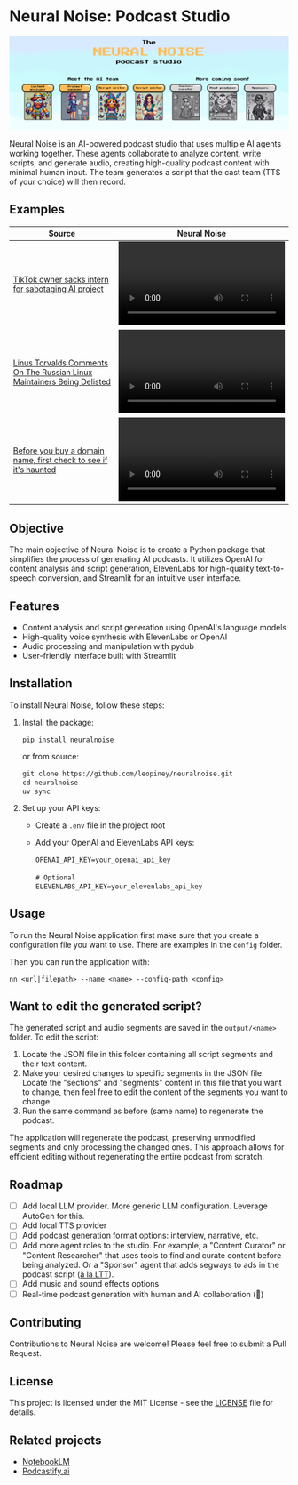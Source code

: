 # Neural Noise: Podcast Studio

<div align="center">
  <img src="./assets/banner.png" alt="Neural Noise banner" />
</div>

Neural Noise is an AI-powered podcast studio that uses multiple AI agents working together. These agents collaborate to analyze content, write scripts, and generate audio, creating high-quality podcast content with minimal human input. The team generates a script that the cast team (TTS of your choice) will then record.

## Examples

| Source | Neural Noise |
| ------ | ------------ |
| [TikTok owner sacks intern for sabotaging AI project](https://www.bbc.com/news/articles/c7v62gg49zro) | <video src="https://github.com/user-attachments/assets/e79982c8-bb58-4395-8bce-aa25eee0b5c5" /> |
| [Linus Torvalds Comments On The Russian Linux Maintainers Being Delisted](https://www.phoronix.com/news/Linus-Torvalds-Russian-Devs) | <video src="https://github.com/user-attachments/assets/53fabfd9-5422-431a-9ed5-6d9dd58de92e" /> |
| [Before you buy a domain name, first check to see if it's haunted](https://www.bryanbraun.com/2024/10/25/before-you-buy-a-domain-name-first-check-to-see-if-its-haunted/) | <video src="https://github.com/user-attachments/assets/85671e26-ae06-4152-b6a2-e5aa6916e5b0" /> |

## Objective

The main objective of Neural Noise is to create a Python package that simplifies the process of generating AI podcasts. It utilizes OpenAI for content analysis and script generation, ElevenLabs for high-quality text-to-speech conversion, and Streamlit for an intuitive user interface.

## Features

- Content analysis and script generation using OpenAI's language models
- High-quality voice synthesis with ElevenLabs or OpenAI
- Audio processing and manipulation with pydub
- User-friendly interface built with Streamlit

## Installation

To install Neural Noise, follow these steps:

1. Install the package:

   ```
   pip install neuralnoise
   ```

   or from source:

   ```
   git clone https://github.com/leopiney/neuralnoise.git
   cd neuralnoise
   uv sync
   ```

2. Set up your API keys:

   - Create a `.env` file in the project root
   - Add your OpenAI and ElevenLabs API keys:

     ```
     OPENAI_API_KEY=your_openai_api_key

     # Optional
     ELEVENLABS_API_KEY=your_elevenlabs_api_key
     ```

## Usage

To run the Neural Noise application first make sure that you create a configuration file you want to use. There are examples in the `config` folder.

Then you can run the application with:

```
nn <url|filepath> --name <name> --config-path <config>
```

## Want to edit the generated script?

The generated script and audio segments are saved in the `output/<name>` folder. To edit the script:

1. Locate the JSON file in this folder containing all script segments and their text content.
2. Make your desired changes to specific segments in the JSON file. Locate the "sections" and "segments" content in this file that you want to change, then feel free to edit the content of the segments you want to change.
3. Run the same command as before (same name) to regenerate the podcast.

The application will regenerate the podcast, preserving unmodified segments and only processing the changed ones. This approach allows for efficient editing without regenerating the entire podcast from scratch.

## Roadmap

- [ ] Add local LLM provider. More generic LLM configuration. Leverage AutoGen for this.
- [ ] Add local TTS provider
- [ ] Add podcast generation format options: interview, narrative, etc.
- [ ] Add more agent roles to the studio. For example, a "Content Curator" or "Content Researcher" that uses tools to find and curate content before being analyzed. Or a "Sponsor" agent that adds segways to ads in the podcast script ([à la LTT](https://www.youtube.com/live/EefvOLKoXdg?si=G1714t2jK4ZIvao0&t=5307)).
- [ ] Add music and sound effects options
- [ ] Real-time podcast generation with human and AI collaboration (🤔)

## Contributing

Contributions to Neural Noise are welcome! Please feel free to submit a Pull Request.

## License

This project is licensed under the MIT License - see the [LICENSE](LICENSE) file for details.

## Related projects

- [NotebookLM](https://notebooklm.google.com/)
- [Podcastify.ai](https://github.com/souzatharsis/podcastfy)
